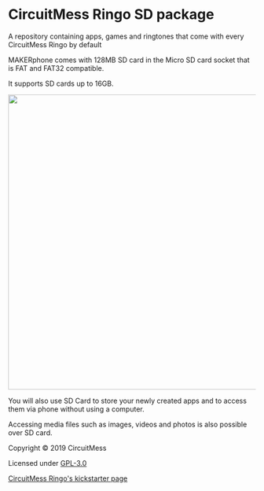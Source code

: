 # CircuitMess Ringo SD package
A repository containing apps, games and ringtones that come with every CircuitMess Ringo by default 

MAKERphone comes with 128MB SD card in the Micro SD card socket that is FAT and FAT32 compatible.  

It supports SD cards up to 16GB.

<img src="https://ksr-ugc.imgix.net/assets/022/753/407/86da467704375818a2ca76dfd385e06f_original.jpg?ixlib=rb-2.1.0&w=680&fit=max&v=1538495441&auto=format&gif-q=50&q=92&s=efd45c0c706280211c2274f5a31f2a09" width="600"/>

You will also use SD Card to store your newly created apps and to access them via phone without using a computer.  

Accessing media files such as images, videos and photos is also possible over SD card.


Copyright © 2019 CircuitMess

Licensed under [GPL-3.0](https://www.gnu.org/licenses/gpl-3.0.html)

[CircuitMess Ringo's kickstarter page](https://www.kickstarter.com/projects/albertgajsak/makerphone-an-educational-diy-mobile-phone/updates)
